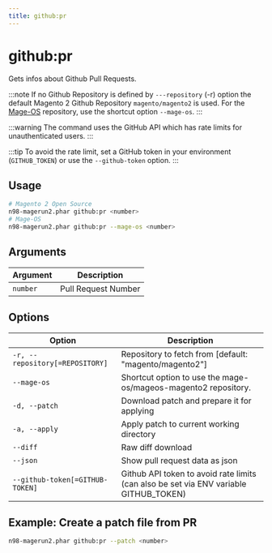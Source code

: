 ```yaml
---
title: github:pr
---
```


# github:pr

Gets infos about Github Pull Requests.

:::note
If no Github Repository is defined by `---repository` (-r) option the default Magento 2 Github Repository `magento/magento2` is used. For the [Mage-OS](https://github.com/mage-os/mageos-magento2) repository, use the shortcut option `--mage-os`.
:::

:::warning
The command uses the GitHub API which has rate limits for unauthenticated users.
:::

:::tip
To avoid the rate limit, set a GitHub token in your environment (`GITHUB_TOKEN`) or use the `--github-token` option.
:::

## Usage
```sh
# Magento 2 Open Source
n98-magerun2.phar github:pr <number>
# Mage-OS
n98-magerun2.phar github:pr --mage-os <number>
```

## Arguments
| Argument | Description         |
|----------|---------------------|
| `number` | Pull Request Number |

## Options
| Option                         | Description                                                                 |
|--------------------------------|-----------------------------------------------------------------------------|
| `-r, --repository[=REPOSITORY]`| Repository to fetch from [default: "magento/magento2"]                      |
| `--mage-os`                    | Shortcut option to use the mage-os/mageos-magento2 repository.              |
| `-d, --patch`                  | Download patch and prepare it for applying                                  |
| `-a, --apply`                  | Apply patch to current working directory                                    |
| `--diff`                       | Raw diff download                                                           |
| `--json`                       | Show pull request data as json                                              |
| `--github-token[=GITHUB-TOKEN]`| Github API token to avoid rate limits (can also be set via ENV variable GITHUB_TOKEN) |

## Example: Create a patch file from PR
```sh
n98-magerun2.phar github:pr --patch <number>
```
